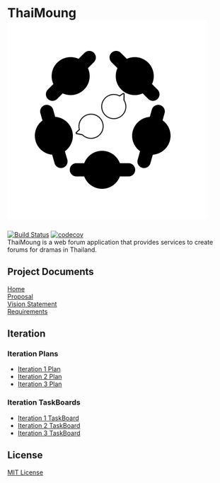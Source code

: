 # ThaiMoung ![ThaiMoungLOGO](Logo/LOGO-thaimoung_2.png)
[![Build Status](https://app.travis-ci.com/Jakarin-Jojo/ThaiMoung.svg?branch=master)](https://app.travis-ci.com/Jakarin-Jojo/ThaiMoung)
[![codecov](https://codecov.io/gh/Jakarin-Jojo/ThaiMoung/branch/master/graph/badge.svg?token=TVQ33DAQ9M)](https://codecov.io/gh/Jakarin-Jojo/ThaiMoung)  
ThaiMoung is a web forum application that provides services to create forums for dramas in Thailand.

## Project Documents

[Home](../../wiki/Home)  
[Proposal](https://docs.google.com/document/d/1rzrv2o_gZU1Uh3EQ-Ona6EIYkrj8onRlVrpoh9FInAI/edit#)  
[Vision Statement](../../wiki/Vision%20Statement)  
[Requirements](../../wiki/Requirements)   

## Iteration

### Iteration Plans  
* [Iteration 1 Plan](../../wiki/Iteration%201%20Plan)  
* [Iteration 2 Plan](../../wiki/Iteration%202%20Plan)  
* [Iteration 3 Plan](../../wiki/Iteration%203%20Plan)  

### Iteration TaskBoards  
* [Iteration 1 TaskBoard](../../projects/2)  
* [Iteration 2 TaskBoard](../../projects/3)  
* [Iteration 3 TaskBoard](../../projects/5)  

## License
[MIT License](https://github.com/Jakarin-Jojo/ThaiMoung/blob/master/LICENSE)
